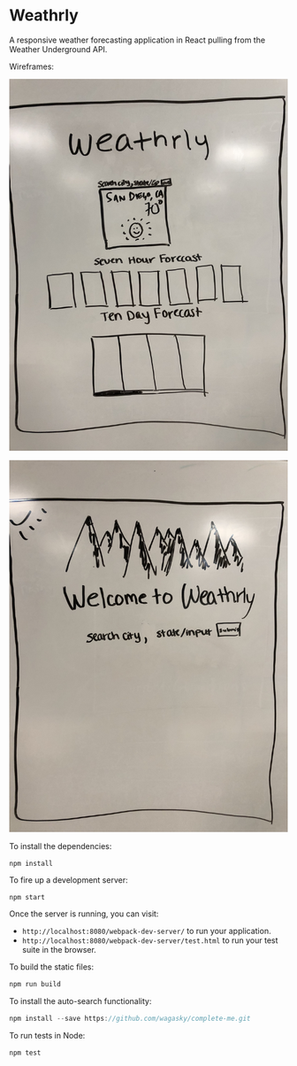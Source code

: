 # Weathrly

A responsive weather forecasting application in React pulling from the Weather Underground API.

Wireframes: 


![weathrly sketch](./IMG_5434.jpeg)

![weathrly sketch](IMG_5433.jpeg)

To install the dependencies:

```
npm install
```

To fire up a development server:

```
npm start
```

Once the server is running, you can visit:

* `http://localhost:8080/webpack-dev-server/` to run your application.
* `http://localhost:8080/webpack-dev-server/test.html` to run your test suite in the browser.

To build the static files:

```js
npm run build
```
To install the auto-search functionality:

```js
npm install --save https://github.com/wagasky/complete-me.git
```

To run tests in Node:

```js
npm test
```
